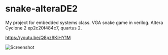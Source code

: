 # snake-alteraDE2
My project for embedded systems class. VGA snake game in verilog. Altera Cyclone 2 ep2c20f484c7, quartus 2. </p>
https://youtu.be/Q8pz9KiHY1M </p></p>
![Screenshot](http://i.imgur.com/7jIb2lr.png)
